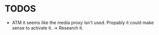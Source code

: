 # TODOS
- ATM it seems like the media proxy isn't used. Propably it could make sense to activate it. -> Research it.
